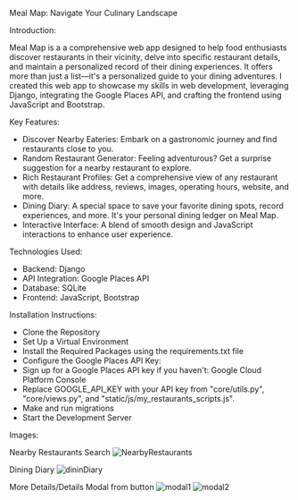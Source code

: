 Meal Map: Navigate Your Culinary Landscape

Introduction:

Meal Map is a a comprehensive web app designed to help food enthusiasts discover restaurants in their vicinity, delve into specific restaurant details, and maintain a personalized record of their dining experiences. It offers more than just a list—it's a personalized guide to your dining adventures. I created this web app to showcase my skills in web development, leveraging Django, integrating the Google Places API, and crafting the frontend using JavaScript and Bootstrap.

Key Features:

- Discover Nearby Eateries: Embark on a gastronomic journey and find restaurants close to you.
- Random Restaurant Generator: Feeling adventurous? Get a surprise suggestion for a nearby restaurant to explore.
- Rich Restaurant Profiles: Get a comprehensive view of any restaurant with details like address, reviews, images, operating hours, website, and more.
- Dining Diary: A special space to save your favorite dining spots, record experiences, and more. It's your personal dining ledger on Meal Map.
- Interactive Interface: A blend of smooth design and JavaScript interactions to enhance user experience.

Technologies Used:

- Backend: Django
- API Integration: Google Places API
- Database: SQLite
- Frontend: JavaScript, Bootstrap

Installation Instructions:

- Clone the Repository
- Set Up a Virtual Environment
- Install the Required Packages using the requirements.txt file
- Configure the Google Places API Key:
- Sign up for a Google Places API key if you haven't: Google Cloud Platform Console
- Replace GOOGLE_API_KEY with your API key from "core/utils.py", "core/views.py", and "static/js/my_restaurants_scripts.js".
- Make and run migrations
- Start the Development Server

Images:

Nearby Restaurants Search
![NearbyRestaurants](https://github.com/D4vid134/MealMap/assets/110314087/f6972583-97a6-4631-ae7c-5eaba7ffba26)

Dining Diary 
![dininDiary](https://github.com/D4vid134/MealMap/assets/110314087/64c6276d-94b7-4037-a8fb-e825c020c088)

More Details/Details Modal from button
![modal1](https://github.com/D4vid134/MealMap/assets/110314087/4978dac2-2f24-4c55-b752-7c71ebf60ff0)
![modal2](https://github.com/D4vid134/MealMap/assets/110314087/476e371f-9801-4f0f-8f08-3e71fb504253)

